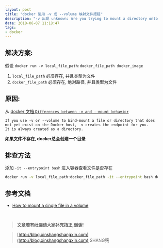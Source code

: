```yaml
---
layout: post
title: "docker 使用 -v 或 --volume 映射文件报错"
description: "-v 出现 unknown: Are you trying to mount a directory onto a file (or vice-versa)"
date: 2018-06-07 11:18:47
tags:
- docker
---
```


## 解决方案:
假设 `docker run -v local_file_path:docker_file_path docker_image`
1. `local_file_path` 必须存在, 并且类型为文件
2. `docker_file_path` 必须存在, 绝对路径, 并且类型为文件

## 原因:
从 [docker 文档 `Differences between -v and --mount behavior`](https://docs.docker.com/storage/bind-mounts/#differences-between--v-and---mount-behavior)

```plain
If you use -v or --volume to bind-mount a file or directory that does not yet exist on the Docker host, -v creates the endpoint for you. 
It is always created as a directory.
```

**如果文件不存在, docker总会创建一个目录**

## 排查方法
添加 `-it --entrypoint bash` 进入容器查看文件是否存在

```bash
docker run -v local_file_path:docker_file_path -it --entrypoint bash docker_image
```

## 参考文档
- [How to mount a single file in a volume](https://stackoverflow.com/questions/42248198/how-to-mount-a-single-file-in-a-volume#47099098)
<br>


> **文章若有纰漏请大家补充指正,谢谢!**

> [http://blog.xinshangshangxin.com](http://blog.xinshangshangxin.com) SHANG殇
